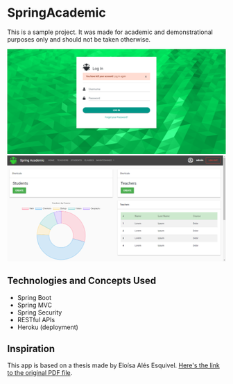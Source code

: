 # SpringAcademic
This is a sample project. It was made for academic and demonstrational purposes only and should not be taken otherwise.
 
![Banner1](/banner1.png) ![Banner2](banner2.png)

## Technologies and Concepts Used
- Spring Boot
- Spring MVC
- Spring Security
- RESTful APIs
- Heroku (deployment)

## Inspiration
This app is based on a thesis made by Eloísa Alés Esquivel. [Here's the link to the original PDF file](http://bibing.us.es/proyectos/abreproy/12358/fichero/MemoriaPFC.pdf).
